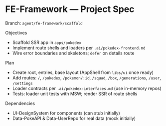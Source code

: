# FE-Framework — Project Spec

Branch: `agent/fe-framework/scaffold`

Objectives
- Scaffold SSR app in `apps/pokedex`
- Implement route shells and loaders per `.ai/pokedex-frontend.md`
- Wire error boundaries and skeletons; `defer` on details route

Plan
- Create root, entries, base layout (AppShell from `libs/ui` once ready)
- Add routes: `/`, `/pokedex`, `/pokemon/:id`, `/squad`, `/box`, `/generations`, `/user`, `/settings`
- Loader contracts per `.ai/pokedex-interfaces.md` (use in-memory repos)
- Tests: loader unit tests with MSW; render SSR of route shells

Dependencies
- UI-DesignSystem for components (can stub initially)
- Data-PokeAPI & Data-UserRepo for real data (mock initially)
